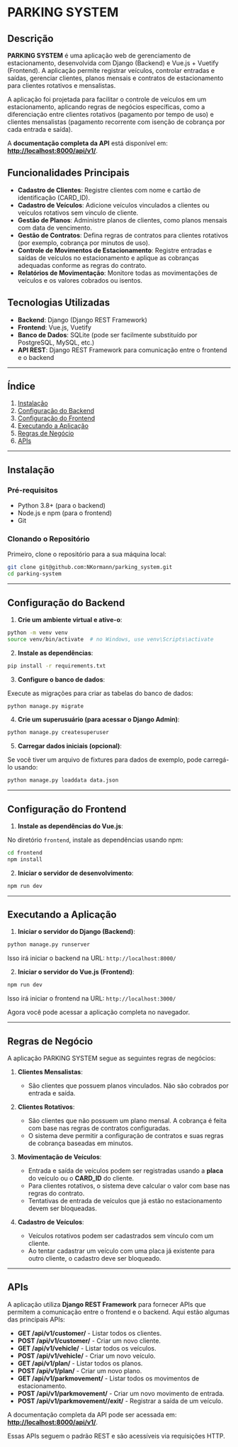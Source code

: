 # PARKING SYSTEM

## Descrição

**PARKING SYSTEM** é uma aplicação web de gerenciamento de estacionamento, desenvolvida com Django (Backend) e Vue.js + Vuetify (Frontend). A aplicação permite registrar veículos, controlar entradas e saídas, gerenciar clientes, planos mensais e contratos de estacionamento para clientes rotativos e mensalistas.

A aplicação foi projetada para facilitar o controle de veículos em um estacionamento, aplicando regras de negócios específicas, como a diferenciação entre clientes rotativos (pagamento por tempo de uso) e clientes mensalistas (pagamento recorrente com isenção de cobrança por cada entrada e saída).

A **documentação completa da API** está disponível em:  
**[http://localhost:8000/api/v1/](http://localhost:8000/api/v1/)**.

## Funcionalidades Principais

- **Cadastro de Clientes**: Registre clientes com nome e cartão de identificação (CARD_ID).
- **Cadastro de Veículos**: Adicione veículos vinculados a clientes ou veículos rotativos sem vínculo de cliente.
- **Gestão de Planos**: Administre planos de clientes, como planos mensais com data de vencimento.
- **Gestão de Contratos**: Defina regras de contratos para clientes rotativos (por exemplo, cobrança por minutos de uso).
- **Controle de Movimentos de Estacionamento**: Registre entradas e saídas de veículos no estacionamento e aplique as cobranças adequadas conforme as regras do contrato.
- **Relatórios de Movimentação**: Monitore todas as movimentações de veículos e os valores cobrados ou isentos.

## Tecnologias Utilizadas

- **Backend**: Django (Django REST Framework)
- **Frontend**: Vue.js, Vuetify
- **Banco de Dados**: SQLite (pode ser facilmente substituído por PostgreSQL, MySQL, etc.)
- **API REST**: Django REST Framework para comunicação entre o frontend e o backend

---

## Índice

1. [Instalação](#instalação)
2. [Configuração do Backend](#configuração-do-backend)
3. [Configuração do Frontend](#configuração-do-frontend)
4. [Executando a Aplicação](#executando-a-aplicação)
5. [Regras de Negócio](#regras-de-negócio)
6. [APIs](#apis)
---

## Instalação

### Pré-requisitos

- Python 3.8+ (para o backend)
- Node.js e npm (para o frontend)
- Git

### Clonando o Repositório

Primeiro, clone o repositório para a sua máquina local:

```bash
git clone git@github.com:NKormann/parking_system.git
cd parking-system
```

---

## Configuração do Backend

1. **Crie um ambiente virtual e ative-o**:

```bash
python -m venv venv
source venv/bin/activate  # no Windows, use venv\Scripts\activate
```

2. **Instale as dependências**:

```bash
pip install -r requirements.txt
```

3. **Configure o banco de dados**:

Execute as migrações para criar as tabelas do banco de dados:

```bash
python manage.py migrate
```

4. **Crie um superusuário (para acessar o Django Admin)**:

```bash
python manage.py createsuperuser
```

5. **Carregar dados iniciais (opcional)**:

Se você tiver um arquivo de fixtures para dados de exemplo, pode carregá-lo usando:

```bash
python manage.py loaddata data.json
```

---

## Configuração do Frontend

1. **Instale as dependências do Vue.js**:

No diretório `frontend`, instale as dependências usando npm:

```bash
cd frontend
npm install
```

2. **Iniciar o servidor de desenvolvimento**:

```bash
npm run dev
```

---

## Executando a Aplicação

1. **Iniciar o servidor do Django (Backend)**:

```bash
python manage.py runserver
```

Isso irá iniciar o backend na URL: `http://localhost:8000/`

2. **Iniciar o servidor do Vue.js (Frontend)**:

```bash
npm run dev
```

Isso irá iniciar o frontend na URL: `http://localhost:3000/`

Agora você pode acessar a aplicação completa no navegador.

---

## Regras de Negócio

A aplicação PARKING SYSTEM segue as seguintes regras de negócios:

1. **Clientes Mensalistas**:
   - São clientes que possuem planos vinculados. Não são cobrados por entrada e saída.

2. **Clientes Rotativos**:
   - São clientes que não possuem um plano mensal. A cobrança é feita com base nas regras de contratos configuradas.
   - O sistema deve permitir a configuração de contratos e suas regras de cobrança baseadas em minutos.

3. **Movimentação de Veículos**:
   - Entrada e saída de veículos podem ser registradas usando a **placa** do veículo ou o **CARD_ID** do cliente.
   - Para clientes rotativos, o sistema deve calcular o valor com base nas regras do contrato.
   - Tentativas de entrada de veículos que já estão no estacionamento devem ser bloqueadas.

4. **Cadastro de Veículos**:
   - Veículos rotativos podem ser cadastrados sem vínculo com um cliente.
   - Ao tentar cadastrar um veículo com uma placa já existente para outro cliente, o cadastro deve ser bloqueado.

---

## APIs

A aplicação utiliza **Django REST Framework** para fornecer APIs que permitem a comunicação entre o frontend e o backend. Aqui estão algumas das principais APIs:

- **GET /api/v1/customer/** - Listar todos os clientes.
- **POST /api/v1/customer/** - Criar um novo cliente.
- **GET /api/v1/vehicle/** - Listar todos os veículos.
- **POST /api/v1/vehicle/** - Criar um novo veículo.
- **GET /api/v1/plan/** - Listar todos os planos.
- **POST /api/v1/plan/** - Criar um novo plano.
- **GET /api/v1/parkmovement/** - Listar todos os movimentos de estacionamento.
- **POST /api/v1/parkmovement/** - Criar um novo movimento de entrada.
- **POST /api/v1/parkmovement/<id>/exit/** - Registrar a saída de um veículo.

A documentação completa da API pode ser acessada em:
**[http://localhost:8000/api/v1/](http://localhost:8000/api/v1/)**.

Essas APIs seguem o padrão REST e são acessíveis via requisições HTTP.
